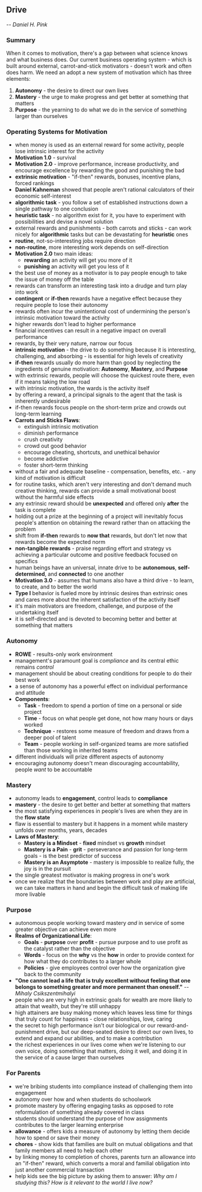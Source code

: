 ## Drive
-- *Daniel H. Pink*


### Summary
When it comes to motivation, there's a gap between what science knows and what business does. Our current business operating system - which is built around external, carrot-and-stick motivators - doesn't work and often does harm. We need an adopt a new system of motivation which has three elements:
1. **Autonomy** - the desire to direct our own lives
2. **Mastery** - the urge to make progress and get better at something that matters
3. **Purpose** - the yearning to do what we do in the service of something larger than ourselves


### Operating Systems for Motivation
- when money is used as an external reward for some activity, people lose intrinsic interest for the activity
- **Motivation 1.0** - survival
- **Motivation 2.0** - improve performance, increase productivity, and encourage excellence by rewarding the good and punishing the bad
- **extrinsic motivation** - "if-then" rewards, bonuses, incentive plans, forced rankings
- **Daniel Kahneman** showed that people aren't rational calculators of their economic self-interest
- **algorithmic task** - you follow a set of established instructions down a  single pathway to one conclusion
- **heuristic task** - no algorithm exist for it, you have to experiment with possibilities and devise a novel solution
- external rewards and punishments - both carrots and sticks - can work nicely for **algorithmic** tasks but can be devastating for **heuristic** ones
- **routine**, not-so-interesting jobs require direction
- **non-routine**, more interesting work depends on self-direction
- **Motivation 2.0** two main ideas:
  - **rewarding** an activity will get you more of it
  - **punishing** an activity will get you less of it
- the best use of money as a motivator is to pay people enough to take the issue of money off the table
- rewards can transform an interesting task into a drudge and turn play into work
- **contingent** or **if-then** rewards have a negative effect because they require people to lose their autonomy
- rewards often incur the unintentional cost of undermining the person's intrinsic motivation toward the activity
- higher rewards don't lead to higher performance
- financial incentives can result in a negative impact on overall performance
- rewards, by their very nature, narrow our focus
- **intrinsic motivation** - the drive to do something because it is interesting, challenging, and absorbing - is essential for high levels of creativity
- **if-then** rewards usually do more harm than good by neglecting the ingredients of genuine motivation: **Autonomy**, **Mastery**, and **Purpose**
- with extrinsic rewards, people will choose the quickest route there, even if it means taking the low road
- with intrinsic motivation, the wards is the activity itself
- by offering a reward, a principal signals to the agent that the task is inherently undesirable
- if-then rewards focus people on the short-term prize and crowds out long-term learning
- **Carrots and Sticks Flaws**:
  - extinguish intrinsic motivation
  - diminish performance
  - crush creativity
  - crowd out good behavior
  - encourage cheating, shortcuts, and unethical behavior
  - become addictive
  - foster short-term thinking
- without a fair and adequate baseline - compensation, benefits, etc. - any kind of motivation is difficult
- for routine tasks, which aren't very interesting and don't demand much creative thinking, rewards can provide a small motivational boost without the harmful side effects
- any extrinsic reward should be **unexpected** and offered only **after** the task is complete
- holding out a prize at the beginning of a project will inevitably focus people's attention on obtaining the reward rather than on attacking the problem
- shift from **if-then** rewards to **now that** rewards, but don't let now that rewards become the expected norm
- **non-tangible rewards** - praise regarding effort and strategy vs achieving a particular outcome and positive feedback focused on specifics
- human beings have an universal, innate drive to be **autonomous**, **self-determined**, and **connected** to one another
- **Motivation 3.0** - assumes that humans also have a third drive - to learn, to create, and to better the world
- **Type I** behavior is fueled more by intrinsic desires than extrinsic ones and cares more about the inherent satisfaction of the activity itself
- it's main motivators are freedom, challenge, and purpose of the undertaking itself
- it is self-directed and is devoted to becoming better and better at something that matters


### Autonomy
- **ROWE** - results-only work environment
- management's paramount goal is *compliance* and its central ethic remains *control*
- management should be about creating conditions for people to do their best work
- a sense of autonomy has a powerful effect on individual performance and attitude
- **Components**:
  - **Task** - freedom to spend a portion of time on a personal or side project
  - **Time** - focus on what people get done, not how many hours or days worked
  - **Technique** - restores some measure of freedom and draws from a deeper pool of talent
  - **Team** - people working in self-organized teams are more satisfied than those working in inherited teams
- different individuals will prize different aspects of autonomy
- encouraging autonomy doesn't mean discouraging accountability, people *want* to be accountable


### Mastery
- autonomy leads to **engagement**, control leads to **compliance**
- **mastery** - the desire to get better and better at something that matters
- the most satisfying experiences in people's lives are when they are in the **flow state**
- flaw is essential to mastery but it happens in a moment while mastery unfolds over months, years, decades
- **Laws of Mastery**:
  - **Mastery is a Mindset** - **fixed** mindset vs **growth** mindset
  - **Mastery is a Pain** - **grit** - perseverance and passion for long-term goals - is the best predictor of success
  - **Mastery is an Asymptote** - mastery is impossible to realize fully, the joy is in the pursuit
- the single greatest motivator is making progress in one's work
- once we realize that the boundaries between work and play are artificial, we can take matters in hand and begin the difficult task of making life more livable


### Purpose
- autonomous people working toward mastery *and* in service of some greater objective can achieve even more
- **Realms of Organizational Life**:
  - **Goals** - **purpose** over **profit** - pursue purpose and to use profit as the catalyst rather than the objective
  - **Words** - focus on the **why** vs the **how** in order to provide context for how what they do contributes to a larger whole
  - **Policies** - give employees control over how the organization give back to the community
- **"One cannot lead a life that is truly excellent without feeling that one belongs to something greater and more permanent than oneself."** -- *Mihaly Csikszentmihalyi*
- people who are very high in extrinsic goals for wealth are more likely to attain that wealth, but they're still unhappy
- high attainers are busy making money which leaves less time for things that truly count for happiness - close relationships, love, caring
- the secret to high performance isn't our biological or our reward-and-punishment drive, but our deep-seated desire to direct our own lives, to extend and expand our abilities, and to make a contribution
- the richest experiences in our lives come when we're listening to our own voice, doing something that matters, doing it well, and doing it in the service of a cause larger than ourselves


### For Parents
- we're bribing students into compliance instead of challenging them into engagement
- autonomy over how and when students do schoolwork
- promote mastery by offering engaging tasks as opposed to rote reformulation of something already covered in class
- students should understand the purpose of how assignments contributes to the larger learning enterprise
- **allowance** - offers kids a measure of autonomy by letting them decide how to spend or save their money
- **chores** - show kids that families are built on mutual obligations and that family members all need to help each other
- by linking money to completion of chores, parents turn an allowance into an "if-then" reward, which converts a moral and familial obligation into just another commercial transaction
- help kids see the big picture by asking them to answer: *Why am I studying this?* *How is it relevant to the world I live now?*